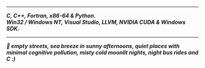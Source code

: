 ----------------
___C, C++, Fortran, x86-64 & Python.___      
___Win32 / Windows NT, Visual Studio, LLVM, NVIDIA CUDA & Windows SDK.___    

---------------

___💜 empty streets, sea breeze in sunny afternoons, quiet places with minimal cognitive pollution, misty cold moonlit nights, night bus rides and C :)___
